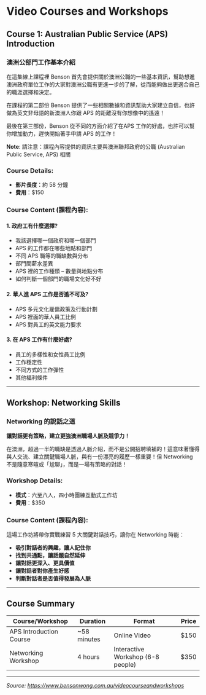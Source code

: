 # Video Courses and Workshops

## Course 1: Australian Public Service (APS) Introduction

### 澳洲公部門工作基本介紹

在這集線上課程裡 Benson 首先會提供關於澳洲公職的一些基本資訊，幫助想進澳洲政府單位工作的大家對澳洲公職有更進一步的了解，從而能夠做出更適合自己的職涯選擇和決定。

在課程的第二部份 Benson 提供了一些相關數據和資訊幫助大家建立自信，也許做為英文非母語的新澳洲人你跟 APS 的距離沒有你想像中的遙遠！

最後在第三部份，Benson 從不同的方面介紹了在APS 工作的好處，也許可以幫你增加動力，趕快開始著手申請 APS 的工作！

**Note**: 請注意：課程內容提供的資訊主要與澳洲聯邦政府的公職 (Australian Public Service, APS) 相關

### Course Details:
- **影片長度**：約 58 分鐘
- **費用**：$150

### Course Content (課程內容):

#### 1. 政府工有什麼選擇?
- 我該選擇哪一個政府和哪一個部門
- APS 的工作都在哪些地點和部門
- 不同 APS 職等的職缺數與分布
- 部門間薪水差異
- APS 裡的工作種類 – 數量與地點分布
- 如何判斷一個部門的職場文化好不好

#### 2. 華人進 APS 工作是否遙不可及?
- APS 多元文化雇傭政策及行動計劃
- APS 裡面的華人員工比例
- APS 對員工的英文能力要求

#### 3. 在 APS 工作有什麼好處?
- 員工的多樣性和女性員工比例
- 工作穩定性
- 不同方式的工作彈性
- 其他福利條件

---

## Workshop: Networking Skills

### Networking 的說話之道

**讓對話更有策略，建立更強澳洲職場人脈及競爭力！**

在澳洲，超過一半的職缺是透過人脈介紹，而不是公開招聘填補的！這意味著懂得與人交流、建立關鍵職場人脈，與有一份漂亮的履歷一樣重要！但 Networking 不是隨意寒暄或「尬聊」，而是一場有策略的對話！

### Workshop Details:
- **模式**：六至八人，四小時團練互動式工作坊
- **費用**：$350

### Course Content (課程內容):

這場工作坊將帶你實戰練習 5 大關鍵對話技巧，讓你在 Networking 時能：

- **吸引對話者的興趣，讓人記住你**
- **找到共通點，讓話題自然延伸**
- **讓對話更深入、更具價值**
- **讓對話者對你產生好感**
- **判斷對話者是否值得發展為人脈**

---

## Course Summary

| Course/Workshop | Duration | Format | Price |
|-----------------|----------|---------|-------|
| APS Introduction Course | ~58 minutes | Online Video | $150 |
| Networking Workshop | 4 hours | Interactive Workshop (6-8 people) | $350 |

---

*Source: https://www.bensonwong.com.au/videocourseandworkshops*